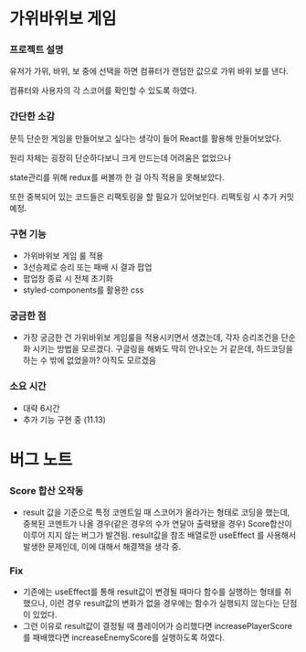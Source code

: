 # 가위바위보 게임

### 프로젝트 설명

유저가 가위, 바위, 보 중에 선택을 하면 컴퓨터가 랜덤한 값으로 가위 바위 보를 낸다.

컴퓨터와 사용자의 각 스코어를 확인할 수 있도록 하였다.

### 간단한 소감

문득 단순한 게임을 만들어보고 싶다는 생각이 들어 React를 활용해 만들어보았다.

원리 자체는 굉장히 단순하다보니 크게 만드는데 어려움은 없었으나

state관리를 위해 redux를 써볼까 한 걸 아직 적용을 못해보았다.

또한 중복되어 있는 코드들은 리팩토링을 할 필요가 있어보인다. 리팩토링 시 추가 커밋 예정.

### 구현 기능

- 가위바위보 게임 룰 적용
- 3선승제로 승리 또는 패배 시 결과 팝업
- 팝업창 종료 시 전체 초기화
- styled-components를 활용한 css

### 궁금한 점

- 가장 궁금한 건 가위바위보 게임룰을 적용시키면서 생겼는데, 각자 승리조건을 단순화 시키는 방법을 모르겠다. 구글링을 해봐도 딱히 안나오는 거 같은데, 하드코딩을 하는 수 밖에 없었을까? 아직도 모르겠음

### 소요 시간

- 대략 6시간
- 추가 기능 구현 중 (11.13)

# 버그 노트

### Score 합산 오작동

- result 값을 기준으로 특정 코멘트일 때 스코어가 올라가는 형태로 코딩을 했는데, 중복된 코멘트가 나올 경우(같은 경우의 수가 연달아 출력됐을 경우) Score합산이 이루어 지지 않는 버그가 발견됨. result값을 참조 배열로한 useEffect 를 사용해서 발생한 문제인데, 이에 대해서 해결책을 생각 중.

### Fix

- 기존에는 useEffect를 통해 result값이 변경될 때마다 함수를 실행하는 형태를 취했으나, 이런 경우 result값의 변화가 없을 경우에는 함수가 실행되지 않는다는 단점이 있었다.
- 그런 이유로 result값이 결정될 때 플레이어가 승리했다면 increasePlayerScore를 패배했다면 increaseEnemyScore를 실행하도록 하였다.
